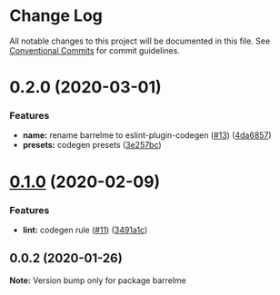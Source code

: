 # Change Log

All notable changes to this project will be documented in this file.
See [Conventional Commits](https://conventionalcommits.org) for commit guidelines.

# 0.2.0 (2020-03-01)


### Features

* **name:** rename barrelme to eslint-plugin-codegen ([#13](https://github.com/mmkal/js/issues/13)) ([4da6857](https://github.com/mmkal/js/commit/4da685728bc460b45a11806dfd6118d46bb9476c))
* **presets:** codegen presets ([3e257bc](https://github.com/mmkal/js/commit/3e257bcf8d4706d75f1db4b3482cb590261c773f))






# [0.1.0](https://github.com/mmkal/js/compare/barrelme@0.0.2...barrelme@0.1.0) (2020-02-09)


### Features

* **lint:** codegen rule ([#11](https://github.com/mmkal/js/issues/11)) ([3491a1c](https://github.com/mmkal/js/commit/3491a1c94b36a037e53ce781fb020afc7d1e6f4b))





## 0.0.2 (2020-01-26)

**Note:** Version bump only for package barrelme
